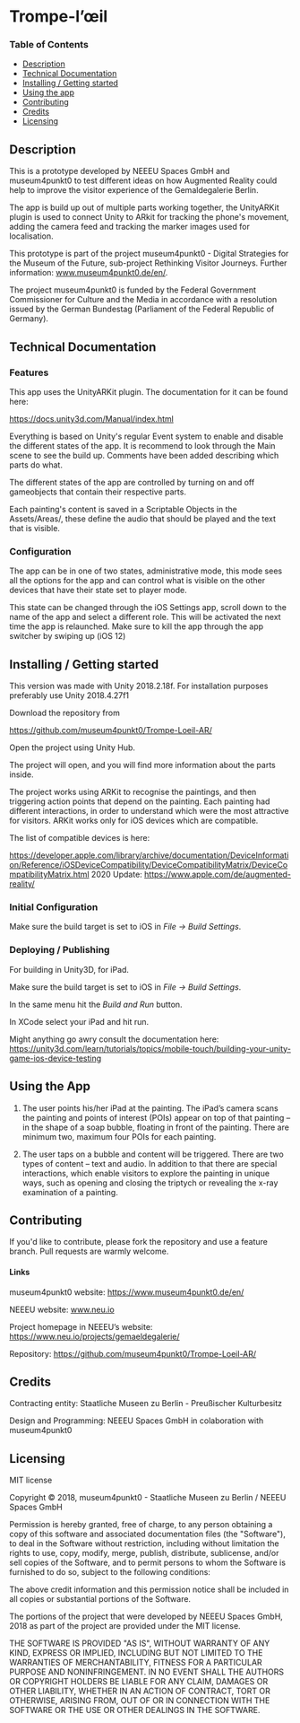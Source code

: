 # Trompe-l’œil

### Table of Contents  
- [Description](#Description)  
- [Technical Documentation](#Technical-Documentation)  
- [Installing / Getting started](#installing--getting-started)  
- [Using the app](#Using-the-app)
- [Contributing](#Contributing)  
- [Credits](#Credits) 
- [Licensing](#Licensing)  

## Description
This is a prototype developed by NEEEU Spaces GmbH and museum4punkt0 to test different ideas on how Augmented Reality could help to improve the visitor experience of the Gemaldegalerie Berlin.

The app is build up out of multiple parts working together, the UnityARKit plugin is used to connect Unity to ARkit for tracking the phone's movement, adding the camera feed and tracking the marker images used for localisation.

This prototype is part of the project museum4punkt0 - Digital Strategies for the Museum of the Future, sub-project Rethinking Visitor Journeys. Further information: www.museum4punkt0.de/en/.  

The project museum4punkt0 is funded by the Federal Government Commissioner for Culture and the Media in accordance with a resolution issued by the German Bundestag (Parliament of the Federal Republic of Germany).

## Technical Documentation
### Features
This app uses the UnityARKit plugin. The documentation for it can be found here:

https://docs.unity3d.com/Manual/index.html

Everything is based on Unity's regular Event system to enable and disable the different states of the app. It is recommend to look through the Main scene to see the build up. Comments have been added describing which parts do what.

The different states of the app are controlled by turning on and off gameobjects that contain their respective parts.

Each painting's content is saved in a Scriptable Objects in the Assets/Areas/, these define the audio that should be played and the text that is visible.

### Configuration
The app can be in one of two states, administrative mode, this mode sees all the options for the app and can control what is visible on the other devices that have their state set to player mode.

This state can be changed through the iOS Settings app, scroll down to the name of the app and select a different role. This will be activated the next time the app is relaunched. Make sure to kill the app through the app switcher by swiping up (iOS 12)

## Installing / Getting started
This version was made with Unity 2018.2.18f. For installation purposes preferably use Unity 2018.4.27f1 

Download the repository from

https://github.com/museum4punkt0/Trompe-Loeil-AR/

Open the project using Unity Hub.

The project will open, and you will find more information about the parts inside.

The project works using ARKit to recognise the paintings, and then triggering action points that depend on the painting. Each painting had different interactions, in order to understand which were the most attractive for visitors.
ARKit works only for iOS devices which are compatible.

The list of compatible devices is here:

https://developer.apple.com/library/archive/documentation/DeviceInformation/Reference/iOSDeviceCompatibility/DeviceCompatibilityMatrix/DeviceCompatibilityMatrix.html
2020 Update: https://www.apple.com/de/augmented-reality/

### Initial Configuration
Make sure the build target is set to iOS in *File -> Build Settings*.

### Deploying / Publishing
For building in Unity3D, for iPad.

Make sure the build target is set to iOS in *File -> Build Settings*.

In the same menu hit the *Build and Run* button.

In XCode select your iPad and hit run.

Might anything go awry consult the documentation here: https://unity3d.com/learn/tutorials/topics/mobile-touch/building-your-unity-game-ios-device-testing

## Using the App
1. The user points his/her iPad at the painting. The iPad’s camera scans the painting and points of interest (POIs) appear on top of that painting – in the shape of a soap bubble, floating in front of the painting. There are minimum two, maximum four POIs for each painting. 

2. The user taps on a bubble and content will be triggered. There are two types of content – text and audio. In addition to that there are special interactions, which enable visitors to explore the painting in unique ways, such as opening and closing the triptych or revealing the x-ray examination of a painting. 

## Contributing
If you'd like to contribute, please fork the repository and use a feature branch. Pull requests are warmly welcome.

#### Links

museum4punkt0 website: https://www.museum4punkt0.de/en/

NEEEU website: www.neu.io

Project homepage in NEEEU’s website: https://www.neu.io/projects/gemaeldegalerie/ </br>

Repository: https://github.com/museum4punkt0/Trompe-Loeil-AR/

## Credits
Contracting entity: Staatliche Museen zu Berlin - Preußischer Kulturbesitz

Design and Programming: NEEEU Spaces GmbH in colaboration with museum4punkt0

## Licensing
MIT license 

Copyright © 2018, museum4punkt0 - Staatliche Museen zu Berlin / NEEEU Spaces GmbH

Permission is hereby granted, free of charge, to any person obtaining a copy
of this software and associated documentation files (the "Software"), to deal
in the Software without restriction, including without limitation the rights
to use, copy, modify, merge, publish, distribute, sublicense, and/or sell
copies of the Software, and to permit persons to whom the Software is
furnished to do so, subject to the following conditions:

The above credit information and this permission notice shall be included in all
copies or substantial portions of the Software.

The portions of the project that were developed by NEEEU Spaces GmbH, 
2018 as part of the project are provided under the MIT license.

THE SOFTWARE IS PROVIDED "AS IS", WITHOUT WARRANTY OF ANY KIND, EXPRESS OR
IMPLIED, INCLUDING BUT NOT LIMITED TO THE WARRANTIES OF MERCHANTABILITY,
FITNESS FOR A PARTICULAR PURPOSE AND NONINFRINGEMENT. IN NO EVENT SHALL THE
AUTHORS OR COPYRIGHT HOLDERS BE LIABLE FOR ANY CLAIM, DAMAGES OR OTHER
LIABILITY, WHETHER IN AN ACTION OF CONTRACT, TORT OR OTHERWISE, ARISING FROM,
OUT OF OR IN CONNECTION WITH THE SOFTWARE OR THE USE OR OTHER DEALINGS IN THE
SOFTWARE.
